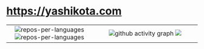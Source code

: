 # https://yashikota.com

<table align="center">
  <tr>
    <td align="center" width="45%">
      <img src="https://github-readme-stats.vercel.app/api?username=yashikota&show_icons=true&theme=merko" alt="repos-per-languages" alt="stat">
      <img src="https://github-readme-stats.vercel.app/api/top-langs/?layout=compact&private=false&username=yashikota&theme=radical&langs_count=10" alt="repos-per-languages">
    </td>
    <td align="center">
      <img src="https://github-readme-activity-graph.vercel.app/graph?username=yashikota&bg_color=000000&color=affdb1&line=affdb1&point=affdb1&area=true&hide_border=true" alt="github activity graph">
      <img src="https://streak-stats.demolab.com?user=yashikota&theme=dark&hide_border=true&date_format=%5BY.%5Dn.j">
    </td>
  </tr>
</table>

